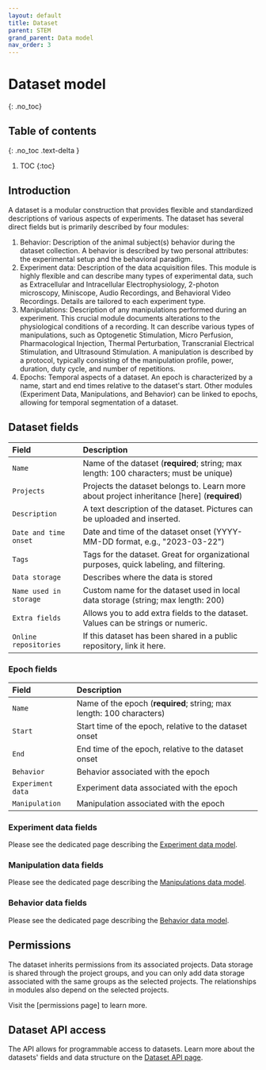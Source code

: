 ```yaml
---
layout: default
title: Dataset
parent: STEM
grand_parent: Data model
nav_order: 3
---
```


# Dataset model
{: .no_toc}

## Table of contents
{: .no_toc .text-delta }

1. TOC
{:toc}

## Introduction 

A dataset is a modular construction that provides flexible and standardized descriptions of various aspects of experiments. The dataset has several direct fields but is primarily described by four modules:

1. Behavior: Description of the animal subject(s) behavior during the dataset collection. A behavior is described by two personal attributes: the experimental setup and the behavioral paradigm.
2. Experiment data: Description of the data acquisition files. This module is highly flexible and can describe many types of experimental data, such as Extracellular and Intracellular Electrophysiology, 2-photon microscopy, Miniscope, Audio Recordings, and Behavioral Video Recordings. Details are tailored to each experiment type.
3. Manipulations: Description of any manipulations performed during an experiment. This crucial module documents alterations to the physiological conditions of a recording. It can describe various types of manipulations, such as Optogenetic Stimulation, Micro Perfusion, Pharmacological Injection, Thermal Perturbation, Transcranial Electrical Stimulation, and Ultrasound Stimulation. A manipulation is described by a protocol, typically consisting of the manipulation profile, power, duration, duty cycle, and number of repetitions.
4. Epochs: Temporal aspects of a dataset. An epoch is characterized by a name, start and end times relative to the dataset's start. Other modules (Experiment Data, Manipulations, and Behavior) can be linked to epochs, allowing for temporal segmentation of a dataset.

## Dataset fields

| Field | Description |
|:------|:------------|
| `Name` | Name of the dataset (**required**; string; max length: 100 characters; must be unique) |
| `Projects` | Projects the dataset belongs to. Learn more about project inheritance [here] (**required**) |
| `Description` | A text description of the dataset. Pictures can be uploaded and inserted. |
| `Date and time onset` | Date and time of the dataset onset (YYYY-MM-DD format, e.g., "2023-03-22") |
| `Tags` | Tags for the dataset. Great for organizational purposes, quick labeling, and filtering. |
| `Data storage` | Describes where the data is stored |
| `Name used in storage` | Custom name for the dataset used in local data storage (string; max length: 200) |
| `Extra fields` | Allows you to add extra fields to the dataset. Values can be strings or numeric. |
| `Online repositories` | If this dataset has been shared in a public repository, link it here. |

### Epoch fields

| Field | Description |
|:------|:------------|
| `Name` | Name of the epoch (**required**; string; max length: 100 characters) |
| `Start` | Start time of the epoch, relative to the dataset onset |
| `End` | End time of the epoch, relative to the dataset onset |
| `Behavior` | Behavior associated with the epoch |
| `Experiment data` | Experiment data associated with the epoch |
| `Manipulation` | Manipulation associated with the epoch |

### Experiment data fields

Please see the dedicated page describing the [Experiment data model]({{"datamodel/modules/experiment_data"|absolute_url}}).

### Manipulation data fields

Please see the dedicated page describing the [Manipulations data model]({{"datamodel/modules/manipulation"|absolute_url}}).

### Behavior data fields

Please see the dedicated page describing the [Behavior data model]({{"datamodel/modules/behavior"|absolute_url}}).

## Permissions

The dataset inherits permissions from its associated projects. Data storage is shared through the project groups, and you can only add data storage associated with the same groups as the selected projects. The relationships in modules also depend on the selected projects.

Visit the [permissions page] to learn more. 

## Dataset API access

The API allows for programmable access to datasets. Learn more about the datasets' fields and data structure on the [Dataset API page]({{"api/stem/dataset/"|absolute_url}}).